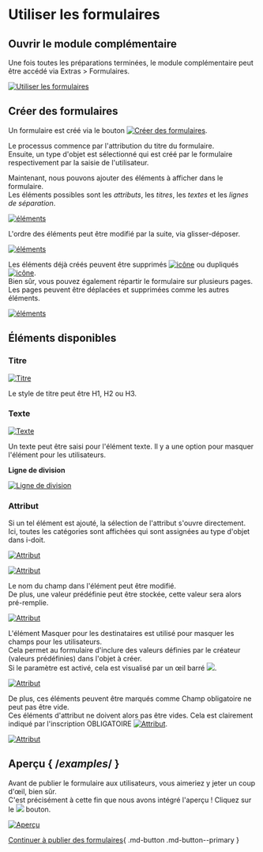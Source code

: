 # Utiliser les formulaires

## Ouvrir le module complémentaire

Une fois toutes les préparations terminées, le module complémentaire peut être accédé via Extras > Formulaires.

[![Utiliser les formulaires](../../assets/images/en/i-doit-pro-add-ons/forms/use-forms/1-usf.png)](../../assets/images/en/i-doit-pro-add-ons/forms/use-forms/1-usf.png)

## Créer des formulaires

Un formulaire est créé via le bouton [![Créer des formulaires](../../assets/images/en/i-doit-pro-add-ons/forms/use-forms/2-usf.png)](../../assets/images/en/i-doit-pro-add-ons/forms/use-forms/2-usf.png).

Le processus commence par l'attribution du titre du formulaire.<br>
Ensuite, un type d'objet est sélectionné qui est créé par le formulaire respectivement par la saisie de l'utilisateur.

Maintenant, nous pouvons ajouter des éléments à afficher dans le formulaire.<br>
Les éléments possibles sont les _attributs_, les _titres_, les _textes_ et les _lignes de séparation_.

[![éléments](../../assets/images/en/i-doit-pro-add-ons/forms/use-forms/3-usf.gif)](../../assets/images/en/i-doit-pro-add-ons/forms/use-forms/3-usf.gif)

L'ordre des éléments peut être modifié par la suite, via glisser-déposer.

[![éléments](../../assets/images/en/i-doit-pro-add-ons/forms/use-forms/4-usf.gif)](../../assets/images/en/i-doit-pro-add-ons/forms/use-forms/4-usf.gif)

Les éléments déjà créés peuvent être supprimés [![icône](../../assets/images/en/i-doit-pro-add-ons/forms/use-forms/5-usf.png)](../../assets/images/en/i-doit-pro-add-ons/forms/use-forms/5-usf.png) ou dupliqués [![icône](../../assets/images/en/i-doit-pro-add-ons/forms/use-forms/6-usf.png)](../../assets/images/en/i-doit-pro-add-ons/forms/use-forms/6-usf.png).  
Bien sûr, vous pouvez également répartir le formulaire sur plusieurs pages.<br>
Les pages peuvent être déplacées et supprimées comme les autres éléments.

[![éléments](../../assets/images/en/i-doit-pro-add-ons/forms/use-forms/7-usf.gif)](../../assets/images/en/i-doit-pro-add-ons/forms/use-forms/7-usf.gif)

## Éléments disponibles

### **Titre**

[![Titre](../../assets/images/en/i-doit-pro-add-ons/forms/use-forms/8-usf.png)](../../assets/images/en/i-doit-pro-add-ons/forms/use-forms/8-usf.png)

Le style de titre peut être H1, H2 ou H3.

### **Texte**

[![Texte](../../assets/images/en/i-doit-pro-add-ons/forms/use-forms/9-usf.png)](../../assets/images/en/i-doit-pro-add-ons/forms/use-forms/9-usf.png)

Un texte peut être saisi pour l'élément texte. Il y a une option pour masquer l'élément pour les utilisateurs.

**Ligne de division**

[![Ligne de division](../../assets/images/en/i-doit-pro-add-ons/forms/use-forms/10-usf.png)](../../assets/images/en/i-doit-pro-add-ons/forms/use-forms/10-usf.png)

### **Attribut**

Si un tel élément est ajouté, la sélection de l'attribut s'ouvre directement.<br>
Ici, toutes les catégories sont affichées qui sont assignées au type d'objet dans i-doit.

[![Attribut](../../assets/images/en/i-doit-pro-add-ons/forms/use-forms/11-usf.png)](../../assets/images/en/i-doit-pro-add-ons/forms/use-forms/11-usf.png)

[![Attribut](../../assets/images/en/i-doit-pro-add-ons/forms/use-forms/12-usf.png)](../../assets/images/en/i-doit-pro-add-ons/forms/use-forms/12-usf.png)

Le nom du champ dans l'élément peut être modifié.<br>
De plus, une valeur prédéfinie peut être stockée, cette valeur sera alors pré-remplie.

[![Attribut](../../assets/images/en/i-doit-pro-add-ons/forms/use-forms/13-usf.png)](../../assets/images/en/i-doit-pro-add-ons/forms/use-forms/13-usf.png)

L'élément Masquer pour les destinataires est utilisé pour masquer les champs pour les utilisateurs.<br>
Cela permet au formulaire d'inclure des valeurs définies par le créateur (valeurs prédéfinies) dans l'objet à créer.<br>
Si le paramètre est activé, cela est visualisé par un œil barré [![](../../assets/images/en/i-doit-pro-add-ons/forms/use-forms/14-usf.png)](../../assets/images/en/i-doit-pro-add-ons/forms/use-forms/14-usf.png).

[![Attribut](../../assets/images/en/i-doit-pro-add-ons/forms/use-forms/15-usf.png)](../../assets/images/en/i-doit-pro-add-ons/forms/use-forms/15-usf.png)

De plus, ces éléments peuvent être marqués comme Champ obligatoire ne peut pas être vide.<br>
Ces éléments d'attribut ne doivent alors pas être vides. Cela est clairement indiqué par l'inscription OBLIGATOIRE [![Attribut](../../assets/images/en/i-doit-pro-add-ons/forms/use-forms/16-usf.png)](../../assets/images/en/i-doit-pro-add-ons/forms/use-forms/16-usf.png).

[![Attribut](../../assets/images/en/i-doit-pro-add-ons/forms/use-forms/17-usf.png)](../../assets/images/en/i-doit-pro-add-ons/forms/use-forms/17-usf.png)

## Aperçu { /*examples*/ }

Avant de publier le formulaire aux utilisateurs, vous aimeriez y jeter un coup d'œil, bien sûr.<br>
C'est précisément à cette fin que nous avons intégré l'aperçu ! Cliquez sur le [![](../../assets/images/en/i-doit-pro-add-ons/forms/use-forms/18-usf.png)](../../assets/images/en/i-doit-pro-add-ons/forms/use-forms/18-usf.png) bouton.

[![Aperçu](../../assets/images/en/i-doit-pro-add-ons/forms/use-forms/19-usf.gif)](../../assets/images/en/i-doit-pro-add-ons/forms/use-forms/19-usf.gif)

[Continuer à publier des formulaires](./publish-form.md){ .md-button .md-button--primary }
